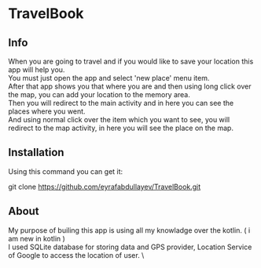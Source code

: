 # TravelBook


## Info
When you are going to travel and if you would like to save your location this app will help you. \
You must just open the app and select 'new place' menu item. \
After that app shows you that where you are and then using long click over the map, you can add your location to the memory area. \
Then you will redirect to the main activity and in here you can see the places where you went. \
And using normal click over the item which you want to see, you will redirect to the map activity, in here you will see the place on the map.

## Installation

Using this command you can get it:

git clone https://github.com/eyrafabdullayev/TravelBook.git

## About

My purpose of builing this app is using all my knowladge over the kotlin. ( i am new in kotlin ) \
I used SQLite database for storing data and GPS provider, Location Service of Google to access the location of user. \


